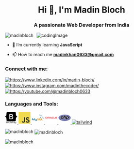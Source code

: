 <h1 align="center">Hi 👋, I'm Madin Bloch</h1>
<h3 align="center">A passionate Web Developer from India</h3>
<img src="https://camo.githubusercontent.com/cae12fddd9d6982901d82580bdf321d81fb299141098ca1c2d4891870827bf17/68747470733a2f2f6d69726f2e6d656469756d2e636f6d2f6d61782f313336302f302a37513379765349765f7430696f4a2d5a2e676966" alt="codingImage" width="400px" align="right" /> 

<p align="left"> <img src="https://komarev.com/ghpvc/?username=madinbloch&label=Profile%20views&color=0e75b6&style=flat" alt="madinbloch" /> </p>

- 🌱 I’m currently learning **JavaScript**

- 📫 How to reach me **madinkhan0633@gmail.com**

<h3 align="left">Connect with me:</h3>
<p align="left">
<a href="https://www.linkedin.com/in/madin-bloch/" target="blank"><img align="center" src="https://raw.githubusercontent.com/rahuldkjain/github-profile-readme-generator/master/src/images/icons/Social/linked-in-alt.svg" alt="https://www.linkedin.com/in/madin-bloch/" height="30" width="40" /></a>
<a href="www.instagram.com/madinthecoder/" target="blank"><img align="center" src="https://raw.githubusercontent.com/rahuldkjain/github-profile-readme-generator/master/src/images/icons/Social/instagram.svg" alt="https://www.instagram.com/madinthecoder/" height="30" width="40" /></a>
<a href="https://youtube.com/@madinbloch0633" target="blank"><img align="center" src="https://raw.githubusercontent.com/rahuldkjain/github-profile-readme-generator/master/src/images/icons/Social/youtube.svg" alt="https://youtube.com/@madinbloch0633" height="30" width="40" /></a>
</p>

<h3 align="left">Languages and Tools:</h3>
<p align="left"> <a href="https://getbootstrap.com" target="_blank" rel="noreferrer"> <img src="https://raw.githubusercontent.com/devicons/devicon/master/icons/bootstrap/bootstrap-plain-wordmark.svg" alt="bootstrap" width="40" height="40"/> </a> <a href="https://git-scm.com/" target="_blank" rel="noreferrer">  </a> <a href="https://developer.mozilla.org/en-US/docs/Web/JavaScript" target="_blank" rel="noreferrer"> <img src="https://raw.githubusercontent.com/devicons/devicon/master/icons/javascript/javascript-original.svg" alt="javascript" width="40" height="40"/> </a> <a href="https://www.mysql.com/" target="_blank" rel="noreferrer"> <img src="https://raw.githubusercontent.com/devicons/devicon/master/icons/mysql/mysql-original-wordmark.svg" alt="mysql" width="40" height="40"/> </a> <a href="https://www.oracle.com/" target="_blank" rel="noreferrer"> <img src="https://raw.githubusercontent.com/devicons/devicon/master/icons/oracle/oracle-original.svg" alt="oracle" width="40" height="40"/> </a> <a href="https://www.php.net" target="_blank" rel="noreferrer"> <img src="https://raw.githubusercontent.com/devicons/devicon/master/icons/php/php-original.svg" alt="php" width="40" height="40"/> </a> <a href="https://tailwindcss.com/" target="_blank" rel="noreferrer"> <img src="https://www.vectorlogo.zone/logos/tailwindcss/tailwindcss-icon.svg" alt="tailwind" width="40" height="40"/> </a> </p>

<p><img align="left" src="https://github-readme-stats.vercel.app/api/top-langs?username=madinbloch&show_icons=true&locale=en&layout=compact" alt="madinbloch" /></p>

<p>&nbsp;<img align="center" src="https://github-readme-stats.vercel.app/api?username=madinbloch&show_icons=true&locale=en" alt="madinbloch" /></p>

<p><img align="center" src="https://github-readme-streak-stats.herokuapp.com/?user=madinbloch&" alt="madinbloch" /></p>
